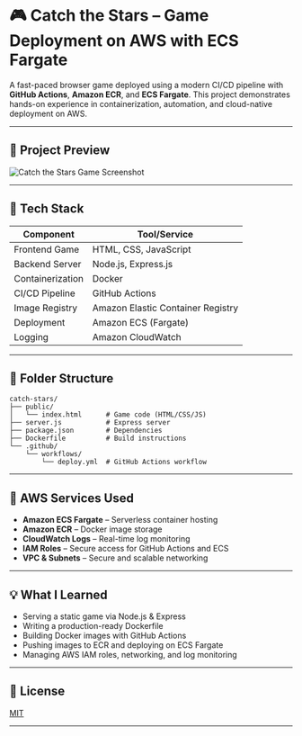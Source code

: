 # 🎮 Catch the Stars – Game Deployment on AWS with ECS Fargate

A fast-paced browser game deployed using a modern CI/CD pipeline with **GitHub Actions**, **Amazon ECR**, and **ECS Fargate**. This project demonstrates hands-on experience in containerization, automation, and cloud-native deployment on AWS.

---

## 📸 Project Preview

![Catch the Stars Game Screenshot](assets/catch-the-stars-preview.png)

---

## 🔧 Tech Stack

| Component         | Tool/Service                      |
|-------------------|-----------------------------------|
| Frontend Game     | HTML, CSS, JavaScript             |
| Backend Server    | Node.js, Express.js               |
| Containerization  | Docker                            |
| CI/CD Pipeline    | GitHub Actions                    |
| Image Registry    | Amazon Elastic Container Registry |
| Deployment        | Amazon ECS (Fargate)              |
| Logging           | Amazon CloudWatch                 |

---

## 📁 Folder Structure

```
catch-stars/
├── public/
│   └── index.html      # Game code (HTML/CSS/JS)
├── server.js           # Express server
├── package.json        # Dependencies
├── Dockerfile          # Build instructions
└── .github/
    └── workflows/
        └── deploy.yml  # GitHub Actions workflow
```

---

## 📌 AWS Services Used

- **Amazon ECS Fargate** – Serverless container hosting
- **Amazon ECR** – Docker image storage
- **CloudWatch Logs** – Real-time log monitoring
- **IAM Roles** – Secure access for GitHub Actions and ECS
- **VPC & Subnets** – Secure and scalable networking

---

## 💡 What I Learned

- Serving a static game via Node.js & Express
- Writing a production-ready Dockerfile
- Building Docker images with GitHub Actions
- Pushing images to ECR and deploying on ECS Fargate
- Managing AWS IAM roles, networking, and log monitoring

---

## 📄 License

[MIT](LICENSE)

---
